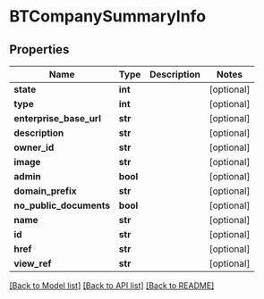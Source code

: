 # BTCompanySummaryInfo

## Properties
Name | Type | Description | Notes
------------ | ------------- | ------------- | -------------
**state** | **int** |  | [optional] 
**type** | **int** |  | [optional] 
**enterprise_base_url** | **str** |  | [optional] 
**description** | **str** |  | [optional] 
**owner_id** | **str** |  | [optional] 
**image** | **str** |  | [optional] 
**admin** | **bool** |  | [optional] 
**domain_prefix** | **str** |  | [optional] 
**no_public_documents** | **bool** |  | [optional] 
**name** | **str** |  | [optional] 
**id** | **str** |  | [optional] 
**href** | **str** |  | [optional] 
**view_ref** | **str** |  | [optional] 

[[Back to Model list]](../README.md#documentation-for-models) [[Back to API list]](../README.md#documentation-for-api-endpoints) [[Back to README]](../README.md)


